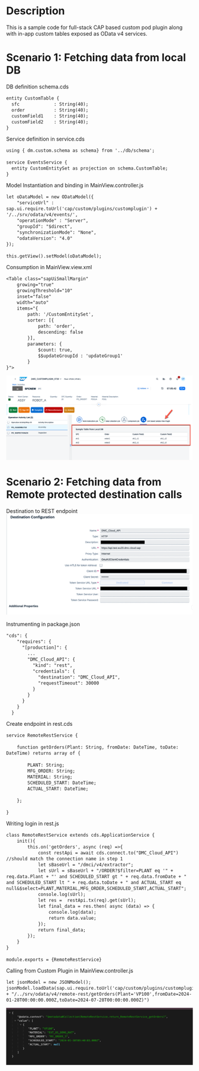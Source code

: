 # Description
This is a sample code for full-stack CAP based custom pod plugin along with in-app custom tables exposed as OData v4 services. 

# Scenario 1: Fetching data from local DB

DB definition schema.cds

```
entity CustomTable {
  sfc             : String(40);
  order           : String(40);
  customField1    : String(40);
  customField2    : String(40);
}
```

Service definition in service.cds

```
using { dm.custom.schema as schema} from '../db/schema';

service EventsService {
  entity CustomEntitySet as projection on schema.CustomTable;
}
```

Model Instantiation and binding in MainView.controller.js
```
let oDataModel = new ODataModel({
    "serviceUrl" : sap.ui.require.toUrl('cap/custom/plugins/customplugin') + '/../srv/odata/v4/events/',
	"operationMode" : "Server",
	"groupId": "$direct",
	"synchronizationMode": "None",
	"odataVersion": "4.0"
});

this.getView().setModel(oDataModel);
```

Consumption in MainView.view.xml
```
<Table class="sapUiSmallMargin"								
	growing="true" 
	growingThreshold="10"
	inset="false"
	width="auto"
	items="{
	    path: '/CustomEntitySet',
		sorter: [{
			path: 'order', 
			descending: false
		}],
		parameters: {
			$count: true,
			$$updateGroupId : 'updateGroup1'
		}
}">																
```

![](./readmeReferences/image/DataFromLocalDB.png)


# Scenario 2: Fetching data from Remote protected destination calls

Destination to REST endpoint
![](./readmeReferences/image/RemoteAPIDestination.png)

Instrumenting in package.json

```
"cds": {
    "requires": {
      "[production]": {
        ...
        "DMC_Cloud_API": {
          "kind": "rest",
          "credentials": {
            "destination": "DMC_Cloud_API",
            "requestTimeout": 30000
          }
        }
      }
    }
  }
```

Create endpoint in rest.cds

```
service RemoteRestService {

    function getOrders(Plant: String, fromDate: DateTime, toDate: DateTime) returns array of {

        PLANT: String;
        MFG_ORDER: String;
        MATERIAL: String;
        SCHEDULED_START: DateTime;
        ACTUAL_START: DateTime;

    };

}
```

Writing login in rest.js

```
class RemoteRestService extends cds.ApplicationService {
    init(){
        this.on('getOrders', async (req) =>{
            const restApi = await cds.connect.to("DMC_Cloud_API") //should match the connection name in step 1
            let sBaseUrl = "/dmci/v4/extractor";
            let sUrl = sBaseUrl + "/ORDER?$filter=PLANT eq '" + req.data.Plant + "' and SCHEDULED_START gt " + req.data.fromDate + " and SCHEDULED_START lt " + req.data.toDate + " and ACTUAL_START eq null&$select=PLANT,MATERIAL,MFG_ORDER,SCHEDULED_START,ACTUAL_START";
            console.log(sUrl);
            let res =  restApi.tx(req).get(sUrl);
            let final_data = res.then( async (data) => {
                console.log(data);
                return data.value;
            });    
            return final_data;
        });
    }
}

module.exports = {RemoteRestService}
```

Calling from Custom Plugin in MainView.controller.js

```
let jsonModel = new JSONModel();
jsonModel.loadData(sap.ui.require.toUrl('cap/custom/plugins/customplugin') + "/../srv/odata/v4/remote-rest/getOrders(Plant='VP100',fromDate=2024-01-28T00:00:00.000Z,toDate=2024-07-28T00:00:00.000Z)")

```

![](./readmeReferences/image/RemoteAPITEst.png)

